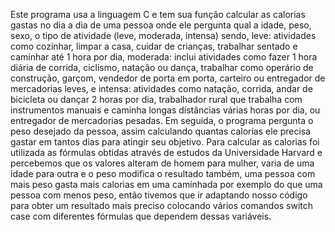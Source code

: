 Este programa usa a linguagem C e tem sua função calcular as calorias gastas no dia a dia de uma pessoa onde ele pergunta qual a idade, peso, sexo, o tipo de atividade (leve, moderada, intensa) sendo, leve: atividades como cozinhar, limpar a casa, cuidar de crianças, trabalhar sentado e caminhar até 1 hora por dia, moderada: inclui atividades como fazer 1 hora diária de corrida, ciclismo, natação ou dança, trabalhar como operário de construção, garçom, vendedor de porta em porta, carteiro ou entregador de mercadorias leves, e intensa: atividades como natação, corrida, andar de bicicleta ou dançar 2 horas por dia, trabalhador rural que trabalha com instrumentos manuais e caminha longas distâncias várias horas por dia, ou entregador de mercadorias pesadas. Em seguida, o programa pergunta o peso desejado da pessoa, assim calculando quantas calorias ele precisa gastar em tantos dias para atingir seu objetivo. Para calcular as calorias foi utilizada as fórmulas obtidas através de estudos da Universidade Harvard e percebemos que os valores alteram de homem para mulher, varia de uma idade para outra e o peso modifica o resultado também, uma pessoa com mais peso gasta mais calorias em uma caminhada por exemplo do que uma pessoa com menos peso, então tivemos que ir adaptando nosso código para obter um resultado mais preciso colocando vários comandos switch case com diferentes fórmulas que dependem dessas variáveis.
